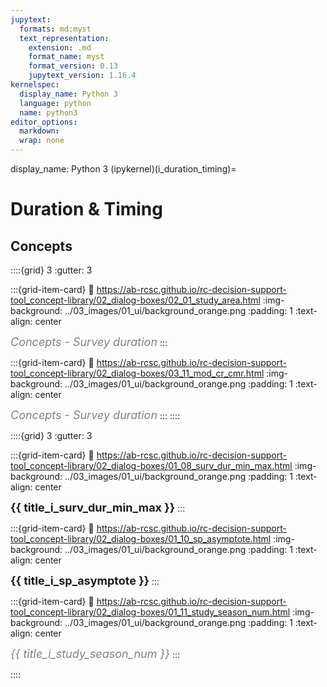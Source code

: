```yaml
---
jupytext:
  formats: md:myst
  text_representation:
    extension: .md
    format_name: myst
    format_version: 0.13
    jupytext_version: 1.16.4
kernelspec:
  display_name: Python 3
  language: python
  name: python3
editor_options: 
  markdown: 
  wrap: none
---
```

  display_name: Python 3 (ipykernel)(i_duration_timing)=
# Duration & Timing

## Concepts

::::{grid} 3
:gutter: 3

:::{grid-item-card}
:link: https://ab-rcsc.github.io/rc-decision-support-tool_concept-library/02_dialog-boxes/02_01_study_area.html
:img-background: ../03_images/01_ui/background_orange.png
:padding: 1
:text-align: center

*<font color='grey'><font size='4'>Concepts - Survey duration</font></font>*
:::

:::{grid-item-card}
:link: https://ab-rcsc.github.io/rc-decision-support-tool_concept-library/02_dialog-boxes/03_11_mod_cr_cmr.html
:img-background: ../03_images/01_ui/background_orange.png
:padding: 1
:text-align: center

*<font color='grey'><font size='4'>Concepts - Survey duration</font></font>*
:::
::::

::::{grid} 3
:gutter: 3

:::{grid-item-card} 
:link: https://ab-rcsc.github.io/rc-decision-support-tool_concept-library/02_dialog-boxes/01_08_surv_dur_min_max.html
:img-background: ../03_images/01_ui/background_orange.png
:padding: 1
:text-align: center

**<font size='4'>{{ title_i_surv_dur_min_max }}</font></font>**
:::

:::{grid-item-card}
:link: https://ab-rcsc.github.io/rc-decision-support-tool_concept-library/02_dialog-boxes/01_10_sp_asymptote.html
:img-background: ../03_images/01_ui/background_orange.png
:padding: 1
:text-align: center

**<font size='4'>{{ title_i_sp_asymptote }}</font></font>**
:::

:::{grid-item-card}
:link: https://ab-rcsc.github.io/rc-decision-support-tool_concept-library/02_dialog-boxes/01_11_study_season_num.html
:img-background: ../03_images/01_ui/background_orange.png
:padding: 1
:text-align: center

*<font color='grey'><font size='4'>{{ title_i_study_season_num }}</font></font>*
:::

::::